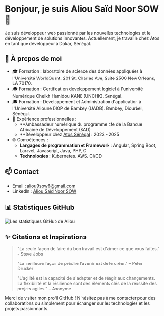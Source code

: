 # Bonjour, je suis Aliou Saïd Noor SOW 👋

Je suis développeur web passionné par les nouvelles technologies et le développement de solutions innovantes. Actuellement, je travaille chez Atos en tant que développeur à Dakar, Sénégal.

## 🌟 À propos de moi
- 🎓 Formation : laboratoire de science des données appliquées à l'Université WorldQuant. 201 St. Charles Ave, Suite 2500 New Orleans, LA 70170.
- 🎓 Formation : Certificat en developpement logiciel à l'université Numérique Cheikh Hamidou KANE (UNCHK). Sénégal.
- 🎓 Formation : Developpement et Administration d'application à l'Université Alioune DIOP de Bambey (UADB). Bambey, Diourbel, Sénégal.
- 💼 Expérience professionnelles :
  - **Ambassadeur numérique du programme cfe de la Banque Africaine de Développement (BAD) 
  - **Développeur chez [Atos Sénégal](https://atos.net/) : 2023 - 2025
- 🌐 Compétences :
  - **Langages de programmation et Framework** : Angular, Spring Boot, Laravel, Javascript, Java, PHP, C
  - **Technologies** : Kubernetes, AWS, CI/CD

## 📫 Contact
- Email : [aliou9sow6@gmail.com](mailto:aliou9sow6@gmail.com)
- LinkedIn : [Aliou Saïd Noor SOW](https://www.linkedin.com/in/aliou-saidou-nourou-sow-054084228/)

## 📊 Statistiques GitHub
![Les statistiques GitHub de Aliou](https://github-readme-stats.vercel.app/api?username=aliou9sow6&show_icons=true&theme=radical)


## ✨ Citations et Inspirations
> "La seule façon de faire du bon travail est d'aimer ce que vous faites." - Steve Jobs
>
> "La meilleure façon de prédire l'avenir est de le créer." – Peter Drucker
>
> "L'agilité est la capacité de s'adapter et de réagir aux changements. La flexibilité et la résilience sont des éléments clés de la réussite des projets agiles." – Anonyme


Merci de visiter mon profil GitHub ! N'hésitez pas à me contacter pour des collaborations ou simplement pour échanger sur les technologies et les projets passionnants.
